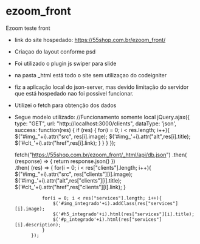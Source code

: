# ezoom_front
Ezoom teste front
- link do site hospedado: https://55shop.com.br/ezoom_front/
- Criaçao do layout conforme psd
- Foi utilizado o plugin js swiper para slide
- na pasta _html está todo o site sem utilizaçao do codeigniter
- fiz a aplicação local do json-server, mas devido limitação do servidor que está hospedado nao foi possivel funcionar.
- Utilizei o fetch para obtenção dos dados
- Segue modelo utilizado: 
//Funcionamento somente local
jQuery.ajax({
    type: "GET",
    url: "http://localhost:3000/clients",
    dataType: 'json',
    success: function(res) {
        if (res)
        {
            for(i = 0; i < res.length; i++){
                $("#img_"+i).attr("src", res[i].image);
                $('#img_'+i).attr("alt",res[i].title);
                $('#clt_'+i).attr("href",res[i].link);
            }
        }
    }
  });

  fetch("https://55shop.com.br/ezoom_front/_html/api/db.json")
	.then( (response) => {
		return response.json() })   
			.then( (res) => {
				for(i = 0; i < res["clients"].length; i++){
					$("#img_"+i).attr("src", res["clients"][i].image);
					$('#img_'+i).attr("alt",res["clients"][i].title);
					$('#clt_'+i).attr("href",res["clients"][i].link);
				}

				for(i = 0; i < res["services"].length; i++){
					$('#img_integrado'+i).addClass(res["services"][i].image);
					$('#h5_integrado'+i).html(res["services"][i].title);
					$('#p_integrado'+i).html(res["services"][i].description);
				}
			});